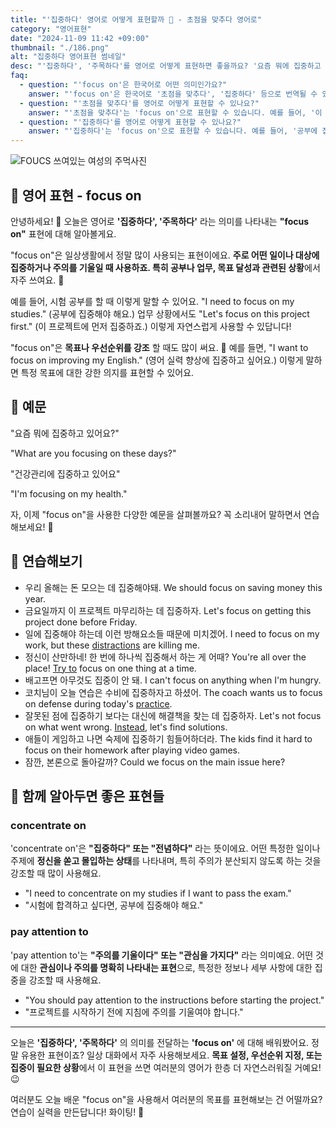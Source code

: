 ```yaml
---
title: "'집중하다' 영어로 어떻게 표현할까 🎯 - 초점을 맞추다 영어로"
category: "영어표현"
date: "2024-11-09 11:42 +09:00"
thumbnail: "./186.png"
alt: "집중하다 영어표현 썸네일"
desc: "'집중하다', '주목하다'를 영어로 어떻게 표현하면 좋을까요? '요즘 뭐에 집중하고 있어요?' , '건강관리에 집중하고 있어요' 등을 영어로 표현하는 법을 배워봅시다. 다양한 예문을 통해서 연습하고 본인의 표현으로 만들어 보세요."
faq:
  - question: "'focus on'은 한국어로 어떤 의미인가요?"
    answer: "'focus on'은 한국어로 '초점을 맞추다', '집중하다' 등으로 번역될 수 있습니다."
  - question: "'초점을 맞추다'를 영어로 어떻게 표현할 수 있나요?"
    answer: "'초점을 맞추다'는 'focus on'으로 표현할 수 있습니다. 예를 들어, '이 프로젝트에 초점을 맞추자'는 'Let's focus on this project'로 말할 수 있습니다."
  - question: "'집중하다'를 영어로 어떻게 표현할 수 있나요?"
    answer: "'집중하다'는 'focus on'으로 표현할 수 있습니다. 예를 들어, '공부에 집중해야 해'는 'I need to focus on my studies'로 말할 수 있습니다."
---
```


![FOUCS 쓰여있는 여성의 주먹사진](./186-1.jpg)

## 🌟 영어 표현 - focus on

안녕하세요! 👋 오늘은 영어로 **'집중하다', '주목하다'** 라는 의미를 나타내는 **"focus on"** 표현에 대해 알아볼게요.

"focus on"은 일상생활에서 정말 많이 사용되는 표현이에요. **주로 어떤 일이나 대상에 집중하거나 주의를 기울일 때 사용하죠. 특히 공부나 업무, 목표 달성과 관련된 상황**에서 자주 쓰여요. 🎯

예를 들어, 시험 공부를 할 때 이렇게 말할 수 있어요. "I need to focus on my studies." (공부에 집중해야 해요.) 업무 상황에서도 "Let's focus on this project first." (이 프로젝트에 먼저 집중하죠.) 이렇게 자연스럽게 사용할 수 있답니다!

"focus on"은 **목표나 우선순위를 강조** 할 때도 많이 써요. 🎨 예를 들면, "I want to focus on improving my English." (영어 실력 향상에 집중하고 싶어요.) 이렇게 말하면 특정 목표에 대한 강한 의지를 표현할 수 있어요.

## 📖 예문

"요즘 뭐에 집중하고 있어요?"

"What are you focusing on these days?"

"건강관리에 집중하고 있어요"

"I'm focusing on my health."

자, 이제 "focus on"을 사용한 다양한 예문을 살펴볼까요? 꼭 소리내어 말하면서 연습해보세요! 🚀

## 💬 연습해보기

<ul data-interactive-list>
  <li data-interactive-item>
    <span data-toggler>우리 올해는 돈 모으는 데 집중해야돼.</span>
    <span data-answer>We should focus on saving money this year.</span>
  </li>
  <li data-interactive-item>
    <span data-toggler>금요일까지 이 프로젝트 마무리하는 데 집중하자.</span>
    <span data-answer>Let's focus on getting this project done before Friday.</span>
  </li>
  <li data-interactive-item>
    <span data-toggler>일에 집중해야 하는데 이런 방해요소들 때문에 미치겠어.</span>
    <span data-answer>I need to focus on my work, but these <a href="/blog/in-english/190.distraction/">distractions</a> are killing me.</span>
  </li>
  <li data-interactive-item>
    <span data-toggler>정신이 산만하네! 한 번에 하나씩 집중해서 하는 게 어때?</span>
    <span data-answer>You're all over the place! <a href="/blog/in-english/117.try-to/">Try to</a> focus on one thing at a time.</span>
  </li>
  <li data-interactive-item>
    <span data-toggler>배고프면 아무것도 집중이 안 돼.</span>
    <span data-answer>I can't focus on anything when I'm hungry.</span>
  </li>
  <li data-interactive-item>
    <span data-toggler>코치님이 오늘 연습은 수비에 집중하자고 하셨어.</span>
    <span data-answer>The coach wants us to focus on defense during today's <a href="/blog/in-english/247.practice/">practice</a>.</span>
  </li>
  <li data-interactive-item>
    <span data-toggler>잘못된 점에 집중하기 보다는 대신에 해결책을 찾는 데 집중하자.</span>
    <span data-answer>Let's not focus on what went wrong. <a href="/blog/in-english/169.instead-of/">Instead</a>, let's find solutions.</span>
  </li>
  <li data-interactive-item>
    <span data-toggler>애들이 게임하고 나면 숙제에 집중하기 힘들어하더라.</span>
    <span data-answer>The kids find it hard to focus on their homework after playing video games.</span>
  </li>
  <li data-interactive-item>
    <span data-toggler>잠깐, 본론으로 돌아갈까?</span>
    <span data-answer>Could we focus on the main issue here?</span>
  </li>
</ul>

## 🤝 함께 알아두면 좋은 표현들

### concentrate on

'concentrate on'은 **"집중하다" 또는 "전념하다"** 라는 뜻이에요. 어떤 특정한 일이나 주제에 **정신을 쏟고 몰입하는 상태**를 나타내며, 특히 주의가 분산되지 않도록 하는 것을 강조할 때 많이 사용해요.

- "I need to concentrate on my studies if I want to pass the exam."
- "시험에 합격하고 싶다면, 공부에 집중해야 해요."

### pay attention to

'pay attention to'는 **"주의를 기울이다" 또는 "관심을 가지다"** 라는 의미예요. 어떤 것에 대한 **관심이나 주의를 명확히 나타내는 표현**으로, 특정한 정보나 세부 사항에 대한 집중을 강조할 때 사용해요.

- "You should pay attention to the instructions before starting the project."
- "프로젝트를 시작하기 전에 지침에 주의를 기울여야 합니다."

---

오늘은 **'집중하다', '주목하다'** 의 의미를 전달하는 **'focus on'** 에 대해 배워봤어요. 정말 유용한 표현이죠? 일상 대화에서 자주 사용해보세요. **목표 설정, 우선순위 지정, 또는 집중이 필요한 상황**에서 이 표현을 쓰면 여러분의 영어가 한층 더 자연스러워질 거예요! 😉

여러분도 오늘 배운 "focus on"을 사용해서 여러분의 목표를 표현해보는 건 어떨까요? 연습이 실력을 만든답니다! 화이팅! 💪
